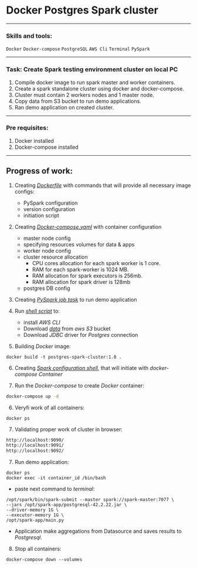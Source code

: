 # Docker Postgres Spark cluster

---
### Skills and tools:
`Docker` `Docker-compose` `PostgreSQL` `AWS Cli` `Terminal` `PySpark` 

---
### Task: Create Spark testing environment cluster on local PC

1. Compile docker image to run spark master and worker containers.
2. Create a spark standalone cluster using docker and docker-compose.
3. Cluster must contain 2 workers nodes and 1 master node.
4. Copy data from S3 bucket to run demo applications.
5. Ran demo application on created cluster.

---
### Pre requisites:

1. Docker installed
2. Docker-compose installed
---
## Progress of work:
1. Creating [*Dockerfile*][1] with commands that will provide all necessary image configs:
    * PySpark configuration
    * version configuration
    * initiation script
   

2. Creating [*Docker-compose.yaml*][2] with container configuration
    * master node config
    * specifying resources volumes for data & apps
    * worker node config
    * cluster resource allocation
      - CPU cores allocation for each spark worker is 1 core.
      - RAM for each spark-worker is 1024 MB.
      - RAM allocation for spark executors is 256mb.
      - RAM allocation for spark driver is 128mb
    * postgres DB config


3. Creating [*PySpark job task*][3] to run demo application


4. Run [*shell script*][4] to:
    * install *AWS CLI*
    * Download [*data*][5] from *aws S3* bucket
    * Download *JDBC* driver for *Postgres* connection
   

5. Building *Docker* image:
```shell
docker build -t postgres-spark-cluster:1.0 .
```

6. Creating [*Spark configuration shell*][6], that will initiate with *docker-compose Container*


7. Run the *Docker-compose* to create *Docker* container:
```sh
docker-compose up -d
```

6. Veryfi work of all containers:
```shell
docker ps
```

7. Validating proper work of cluster in browser:
```html
http://localhost:9090/
http://localhost:9091/
http://localhost:9092/
```
 
7. Run demo application:
```shell
docker ps
docker exec -it container_id /bin/bash
```

   * paste next command to *terminal*:
```shell
/opt/spark/bin/spark-submit --master spark://spark-master:7077 \
--jars /opt/spark-app/postgresql-42.2.22.jar \
--driver-memory 1G \
--executor-memory 1G \
/opt/spark-app/main.py
```
   * Application make aggregations from Datasource and saves results to *Postgresql*.

8. Stop all containers:
```shell
docker-compose down --volumes
```


[1]: https://github.com/Amboss/Docker_Spark_cluster/Dockerfile 
[2]: https://github.com/Amboss/Docker_Spark_cluster/docker-compose.yaml
[3]: https://github.com/Amboss/Docker_Spark_cluster/apps/main.py
[4]: https://github.com/Amboss/Docker_Spark_cluster/scripts/db_preparation.sh
[5]: http://web.mta.info/developers/MTA-Bus-Time-historical-data.html
[6]: https://github.com/Amboss/Docker_Spark_cluster/scripts/start-spark.sh
